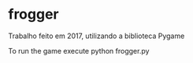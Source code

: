 # frogger
Trabalho feito em 2017, utilizando a biblioteca Pygame

To run the game execute
python frogger.py

